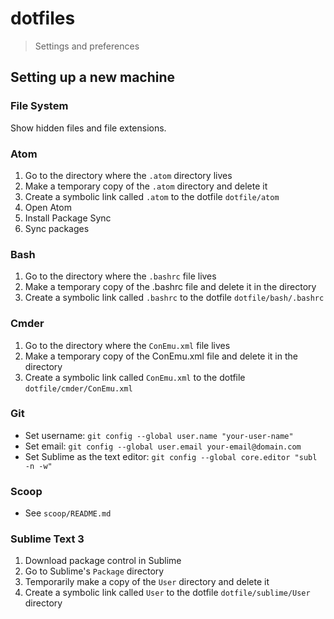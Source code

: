 <!--lint disable list-item-indent-->

# dotfiles
> Settings and preferences

## Setting up a new machine

### File System

Show hidden files and file extensions.

### Atom

1. Go to the directory where the `.atom` directory lives
2. Make a temporary copy of the `.atom` directory and delete it
3. Create a symbolic link called `.atom` to the dotfile `dotfile/atom`
4. Open Atom
5. Install Package Sync
6. Sync packages

### Bash

1. Go to the directory where the `.bashrc` file lives
2. Make a temporary copy of the .bashrc file and delete it in the directory
3. Create a symbolic link called `.bashrc` to the dotfile `dotfile/bash/.bashrc`

### Cmder

1. Go to the directory where the `ConEmu.xml` file lives
2. Make a temporary copy of the ConEmu.xml file and delete it in the directory
3. Create a symbolic link called `ConEmu.xml` to the dotfile `dotfile/cmder/ConEmu.xml`

### Git

- Set username: `git config --global user.name "your-user-name"`
- Set email: `git config --global user.email your-email@domain.com`
- Set Sublime as the text editor: `git config --global core.editor "subl -n -w"`

### Scoop
- See `scoop/README.md`

### Sublime Text 3

1. Download package control in Sublime
2. Go to Sublime's `Package` directory
3. Temporarily make a copy of the `User` directory and delete it
4. Create a symbolic link called `User` to the dotfile `dotfile/sublime/User` directory
